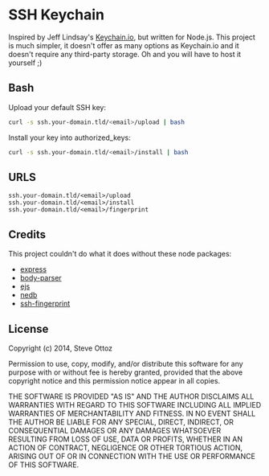 # SSH Keychain
Inspired by Jeff Lindsay's [Keychain.io](https://github.com/progrium/keychain.io), but written for Node.js. This project is much simpler, it doesn't offer as many options as Keychain.io and it doesn't require any third-party storage. Oh and you will have to host it yourself ;)

Bash
----
Upload your default SSH key:

```bash
curl -s ssh.your-domain.tld/<email>/upload | bash
```

Install your key into authorized_keys:

```bash
curl -s ssh.your-domain.tld/<email>/install | bash
```

URLS
----

```
ssh.your-domain.tld/<email>/upload
ssh.your-domain.tld/<email>/install
ssh.your-domain.tld/<email>/fingerprint
```

Credits
-------
This project couldn't do what it does without these node packages:

- [express](https://www.npmjs.org/package/express)
- [body-parser](https://www.npmjs.org/package/body-parser)
- [ejs](https://www.npmjs.org/package/ejs)
- [nedb](https://www.npmjs.org/package/nedb)
- [ssh-fingerprint](https://www.npmjs.org/package/ssh-fingerprint)

License
-------

Copyright (c) 2014, Steve Ottoz

Permission to use, copy, modify, and/or distribute this software for any purpose with or without fee is hereby granted, provided that the above copyright notice and this permission notice appear in all copies.

THE SOFTWARE IS PROVIDED "AS IS" AND THE AUTHOR DISCLAIMS ALL WARRANTIES WITH REGARD TO THIS SOFTWARE INCLUDING ALL IMPLIED WARRANTIES OF MERCHANTABILITY AND FITNESS. IN NO EVENT SHALL THE AUTHOR BE LIABLE FOR ANY SPECIAL, DIRECT, INDIRECT, OR CONSEQUENTIAL DAMAGES OR ANY DAMAGES WHATSOEVER RESULTING FROM LOSS OF USE, DATA OR PROFITS, WHETHER IN AN ACTION OF CONTRACT, NEGLIGENCE OR OTHER TORTIOUS ACTION, ARISING OUT OF OR IN CONNECTION WITH THE USE OR PERFORMANCE OF THIS SOFTWARE.